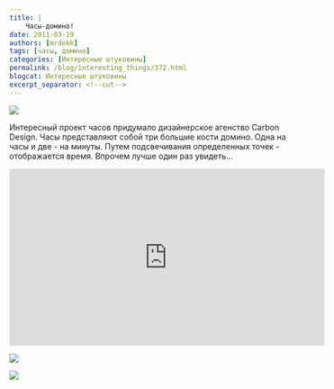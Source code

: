 ```yaml
---
title: |
    Часы-домино!
date: 2011-03-19
authors: [mrdekk]
tags: [часы, домино]
categories: [Интересные штуковины]
permalink: /blog/interesting_things/372.html
blogcat: Интересные штуковины
excerpt_separator: <!--cut-->
---
```



![](http://itw66.ru/uploads/images/00/00/01/2011/03/19/e24750.jpg)


Интересный проект часов придумало дизайнерское агенство Carbon Design. Часы представляют собой три большие кости домино. Одна на часы и две - на минуты. Путем подсвечивания определенных точек - отображается время. Впрочем лучше один раз увидеть...


<!--cut-->


<iframe width="560" height="315" src="http://www.youtube.com/v/jazJWpdgkNs" title="YouTube video player" frameborder="0" allow="accelerometer; autoplay; clipboard-write; encrypted-media; gyroscope; picture-in-picture; web-share" allowfullscreen></iframe>


![](http://itw66.ru/uploads/images/00/00/01/2011/03/19/c04dba.jpg)


![](http://itw66.ru/uploads/images/00/00/01/2011/03/19/5e5d04.jpg)

